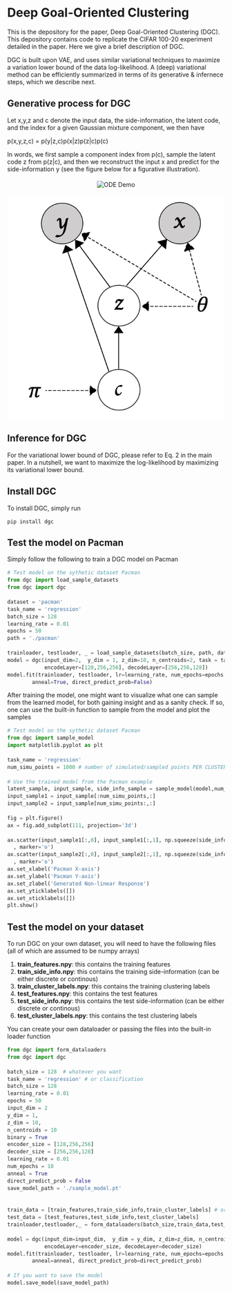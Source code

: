 # Deep Goal-Oriented Clustering

This is the depository for the paper, Deep Goal-Oriented Clustering (DGC). This depository contains code to replicate the CIFAR 100-20 experiment detailed in the paper. Here we give a brief description of DGC.

DGC is built upon VAE, and uses similar variational techniques to maximize a variation lower bound of the data log-likelihood. A (deep) variational method can be efficiently summarized in terms of its generative & infernece steps, which we describe next. 

## Generative process for DGC
Let x,y,z and c denote the input data, the side-information, the latent code, and the index for a given Gaussian mixture component, we then have

p(x,y,z,c) = p(y|z,c)p(x|z)p(z|c)p(c)

In words, we first sample a component index from p(c), sample the latent code z from p(z|c), and then we reconstruct the input x and predict for the side-information y (see the figure below for a figurative illustration). 

<p align="center">
<img align="middle" src="./dgc/bayesian_net.png" alt="ODE Demo" width="500" height="250" />
</p>

![](https://github.com/uncbiag/dgc/blob/main/bayesian_net.png?raw=true|width=20)

## Inference for DGC
For the variational lower bound of DGC, please refer to Eq. 2 in the main paper. In a nutshell, we want to maximize the log-likelihood by maximizing its variational lower bound. 


## Install DGC
To install DGC, simply run
```shell
pip install dgc
```

## Test the model on Pacman
Simply follow the following to train a DGC model on Pacman
```python
# Test model on the sythetic dataset Pacman
from dgc import load_sample_datasets
from dgc import dgc

dataset = 'pacman'
task_name = 'regression'
batch_size = 128
learning_rate = 0.01
epochs = 50
path = './pacman'

trainloader, testloader, _ = load_sample_datasets(batch_size, path, dataset)
model = dgc(input_dim=2,  y_dim = 1, z_dim=10, n_centroids=2, task = task_name, binary=True,
            encodeLayer=[128,256,256], decodeLayer=[256,256,128])
model.fit(trainloader, testloader, lr=learning_rate, num_epochs=epochs,
        anneal=True, direct_predict_prob=False)
```
After training the model, one might want to visualize what one can sample from the learned model, for both gaining insight and as a sanity check. If so, one can use the built-in function to sample from the model and plot the samples
```python
# Test model on the sythetic dataset Pacman
from dgc import sample_model
import matplotlib.pyplot as plt

task_name = 'regression'
num_simu_points = 1000 # number of simulated/sampled points PER CLUSTER

# Use the trained model from the Pacman example
latent_sample, input_sample, side_info_sample = sample_model(model,num_simu_points,task_name)
input_sample1 = input_sample[:num_simu_points,:]
input_sample2 = input_sample[num_simu_points:,:]
 
fig = plt.figure()
ax = fig.add_subplot(111, projection='3d')

ax.scatter(input_sample1[:,0], input_sample1[:,1], np.squeeze(side_info_sample[0],-1) ,c="yellow"
  , marker='o')
ax.scatter(input_sample2[:,0], input_sample2[:,1], np.squeeze(side_info_sample[1],-1) ,c="purple"
  , marker='o')
ax.set_xlabel('Pacman X-axis')
ax.set_ylabel('Pacman Y-axis')
ax.set_zlabel('Generated Non-linear Response')
ax.set_yticklabels([])
ax.set_xticklabels([])
plt.show()
```



## Test the model on your dataset
To run DGC on your own dataset, you will need to have the following files (all of which are assumed to be numpy arrays)
1. **train_features.npy**: this contains the training features
2. **train_side_info.npy**: this contains the training side-information (can be either discrete or continous)
3. **train_cluster_labels.npy**: this contains the training clustering labels
4. **test_features.npy**: this contains the test features
5. **test_side_info.npy**: this contains the test side-information (can be either discrete or continous)
6. **test_cluster_labels.npy**: this contains the test clustering labels

You can create your own dataloader or passing the files into the built-in loader function
```python
from dgc import form_dataloaders
from dgc import dgc

batch_size = 128  # whatever you want
task_name = 'regression' # or classification
batch_size = 128
learning_rate = 0.01
epochs = 50
input_dim = 2
y_dim = 1,
z_dim = 10,
n_centroids = 10
binary = True
encoder_size = [128,256,256]
decoder_size = [256,256,128]
learning_rate = 0.01
num_epochs = 10
anneal = True
direct_predict_prob = False
save_model_path = './sample_model.pt'


train_data = [train_features,train_side_info,train_cluster_labels] # order matters here
test_data = [test_features,test_side_info,test_cluster_labels]
trainloader,testloader,_ = form_dataloaders(batch_size,train_data,test_data)

model = dgc(input_dim=input_dim,  y_dim = y_dim, z_dim=z_dim, n_centroids=n_centroids, task = task_name, binary=binary,
            encodeLayer=encoder_size, decodeLayer=decoder_size)
model.fit(trainloader, testloader, lr=learning_rate, num_epochs=epochs
        anneal=anneal, direct_predict_prob=direct_predict_prob)
        
# If you want to save the model
model.save_model(save_model_path)
```
